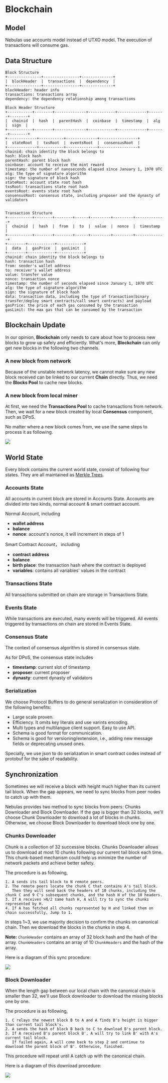 # Blockchain

## Model

Nebulas use accounts model instead of UTXO model. The execution of transactions will consume gas.

## Data Structure

```text
Block Structure
+---------------+----------------+--------------+
|  blockHeader  |  transactions  |  dependency  |
+---------------+----------------+--------------+
blockHeader: header info
transactions: transactions array
dependency: the dependency relationship among transactions

Block Header Structure
+-----------+--------+--------------+------------+-------------+-------+--------+
|  chainid  |  hash  |  parentHash  |  coinbase  |  timestamp  |  alg  |  sign  |
+-----------+--------+--------------+------------+-------------+-------+--------+
+-------------+-----------+--------------+-----------------+
|  stateRoot  |  txsRoot  |  eventsRoot  |  consensusRoot  |
+-------------+-----------+--------------+-----------------+
chainid: chain identity the block belongs to
hash: block hash
parentHash: parent block hash
coinbase: account to receive the mint reward
timestamp: the number of nanoseconds elapsed since January 1, 1970 UTC
alg: the type of signature algorithm
sign: the signature of block hash
stateRoot: account state root hash
txsRoot: transactions state root hash
eventsRoot: events state root hash
consensusRoot: consensus state, including proposer and the dynasty of validators


Transaction Structure
+-----------+--------+--------+------+---------+---------+-------------+
|  chainid  |  hash  |  from  |  to  |  value  |  nonce  |  timestamp  |
+-----------+--------+--------+------+---------+---------+-------------+
+--------+------------+------------+
|  data  |  gasPrice  |  gasLimit  |
+--------+------------+------------+
chainid: chain identity the block belongs to
hash: transaction hash
from: sender's wallet address
to: receiver's wallet address
value: transfer value
nonce: transaction nonce
timestamp: the number of seconds elapsed since January 1, 1970 UTC
alg: the type of signature algorithm
sign: the signature of block hash
data: transaction data, including the type of transaction(binary transfer/deploy smart contracts/call smart contracts) and payload
gasPrice: the price of each gas consumed by the transaction
gasLimit: the max gas that can be consumed by the transaction
```

## Blockchain Update

In our opinion, **Blockchain** only needs to care about how to process new blocks to grow up safely and efficiently. What's more, **Blockchain** can only get new blocks in the following two channels.

### A new block from network

Because of the unstable network latency, we cannot make sure any new block received can be linked to our current **Chain** directly. Thus, we need the **Blocks Pool** to cache new blocks.

### A new block from local miner

At first, we need the **Transactions Pool** to cache transactions from network. Then, we wait for a new block created by local **Consensus** component, such as DPoS.

No matter where a new block comes from, we use the same steps to process it as following.

![](../../.gitbook/assets/blockpool.png)

## World State

Every block contains the current world state, consist of following four states. They are all maintained as [Merkle Trees](merkle_trie.md).

### Accounts State

All accounts in current block are stored in Accounts State. Accounts are divided into two kinds, normal account & smart contract account.

Normal Account, including

* **wallet address**
* **balance**
* **nonce**: account's nonce, it will increment in steps of 1

Smart Contract Account， including

* **contract address**
* **balance**
* **birth place**: the transaction hash where the contract is deployed
* **variables**: contains all variables' values in the contract

### Transactions State

All transactions submitted on chain are storage in Transactions State.

### Events State

While transactions are executed, many events will be triggered. All events triggered by transactions on chain are stored in Events State.

### Consensus State

The context of consensus algorithm is stored in consensus state.

As for DPoS, the consensus state includes

* **timestamp**: current slot of timestamp
* **proposer**: current proposer
* **dynasty**: current dynasty of validators

### Serialization

We choose Protocol Buffers to do general serialization in consideration of the following benefits:

* Large scale proven.
* Efficiency. It omits key literals and use varints encoding.
* Multi types and multilangue client support. Easy to use API.
* Schema is good format for communication.
* Schema is good for versioning/extension, i.e., adding new message fields or deprecating unused ones.

Specially, we use json to do serialization in smart contract codes instead of protobuf for the sake of readability.

## Synchronization

Sometimes we will receive a block with height much higher than its current tail block. When the gap appears, we need to sync blocks from peer nodes to catch up with them.

Nebulas provides two method to sync blocks from peers: Chunks Downloader and Block Downloader. If the gap is bigger than 32 blocks, we'll choose Chunk Downloader to download a lot of blocks in chunks. Otherwise, we choose Block Downloader to download block one by one.

### Chunks Downloader

Chunk is a collection of 32 successive blocks. Chunks Downloader allows us to download at most 10 chunks following our current tail block each time. This chunk-based mechanism could help us minimize the number of network packets and achieve better safety.

The procedure is as following,

```text
1. A sends its tail block to N remote peers.
2. The remote peers locate the chunk C that contains A's tail block.
   Then they will send back the headers of 10 chunks, including the chunk C and 9 C's subsequent chunks, and the hash H of the 10 headers.
3. If A receives >N/2 same hash H, A will try to sync the chunks represented by H.
4. If A has fetched all chunks represented by H and linked them on chain successfully, Jump to 1.
```

In steps 1~3, we use majority decision to confirm the chunks on canonical chain. Then we download the blocks in the chunks in step 4.

**Note:** `ChunkHeader` contains an array of 32 block hash and the hash of the array. `ChunkHeaders` contains an array of 10 `ChunkHeaders` and the hash of the array.

Here is a diagram of this sync procedure:

![](../../.gitbook/assets/the-diagram-of-sync-process.png)

### Block Downloader

When the length gap between our local chain with the canonical chain is smaller than 32, we'll use Block downloader to download the missing blocks one by one.

The procedure is as following,

```text
1. C relays the newest block B to A and A finds B's height is bigger than current tail block's.
2. A sends the hash of block B back to C to download B's parent block.
3. If A received B's parent block B', A will try to link B' with A's current tail block.
   If failed again, A will come back to step 2 and continue to download the parent block of B'. Otherwise, finished.
```

This procedure will repeat until A catch up with the canonical chain.

Here is a diagram of this download procedure:

![](../../.gitbook/assets/the-diagram-of-download-process.png)

